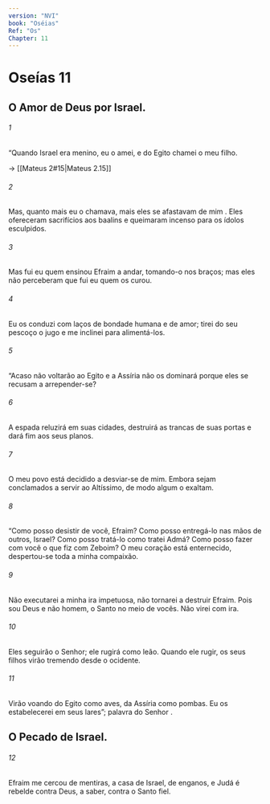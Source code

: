 ```yaml
---
version: "NVI"
book: "Oséias"
Ref: "Os"
Chapter: 11
---
```


# Oseías 11

## O Amor de Deus por Israel.
###### 1
“Quando Israel era menino, eu o amei, e do Egito chamei o meu filho.

→ [[Mateus 2#15|Mateus 2.15]]

###### 2 
Mas, quanto mais eu o chamava, mais eles se afastavam de mim . Eles ofereceram sacrifícios aos baalins e queimaram incenso para os ídolos esculpidos.
###### 3 
Mas fui eu quem ensinou Efraim a andar, tomando-o nos braços; mas eles não perceberam que fui eu quem os curou.
###### 4 
Eu os conduzi com laços de bondade humana e de amor; tirei do seu pescoço o jugo e me inclinei para alimentá-los.
###### 5 
“Acaso não voltarão ao Egito e a Assíria não os dominará porque eles se recusam a arrepender-se?
###### 6 
A espada reluzirá em suas cidades, destruirá as trancas de suas portas e dará fim aos seus planos.
###### 7 
O meu povo está decidido a desviar-se de mim. Embora sejam conclamados a servir ao Altíssimo, de modo algum o exaltam.
###### 8 
“Como posso desistir de você, Efraim? Como posso entregá-lo nas mãos de outros, Israel? Como posso tratá-lo como tratei Admá? Como posso fazer com você o que fiz com Zeboim? O meu coração está enternecido, despertou-se toda a minha compaixão.
###### 9 
Não executarei a minha ira impetuosa, não tornarei a destruir Efraim. Pois sou Deus e não homem, o Santo no meio de vocês. Não virei com ira.
###### 10
Eles seguirão o Senhor; ele rugirá como leão. Quando ele rugir, os seus filhos virão tremendo desde o ocidente.
###### 11
Virão voando do Egito como aves, da Assíria como pombas. Eu os estabelecerei em seus lares”; palavra do Senhor .

## O Pecado de Israel.
###### 12
Efraim me cercou de mentiras, a casa de Israel, de enganos, e Judá é rebelde contra Deus, a saber, contra o Santo fiel.
